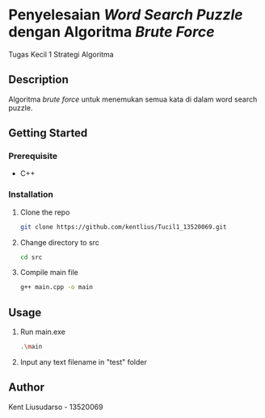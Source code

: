 # Penyelesaian _Word Search Puzzle_ dengan Algoritma _Brute Force_

Tugas Kecil 1 Strategi Algoritma

## Description

Algoritma _brute force_ untuk menemukan semua kata di dalam word search puzzle.

## Getting Started

### Prerequisite

- C++

### Installation

1. Clone the repo

   ```sh
   git clone https://github.com/kentlius/Tucil1_13520069.git
   ```

2. Change directory to src

   ```sh
   cd src
   ```

3. Compile main file
   ```sh
   g++ main.cpp -o main
   ```

## Usage

1. Run main.exe

   ```sh
   .\main
   ```

2. Input any text filename in "test" folder

## Author

Kent Liusudarso - 13520069
